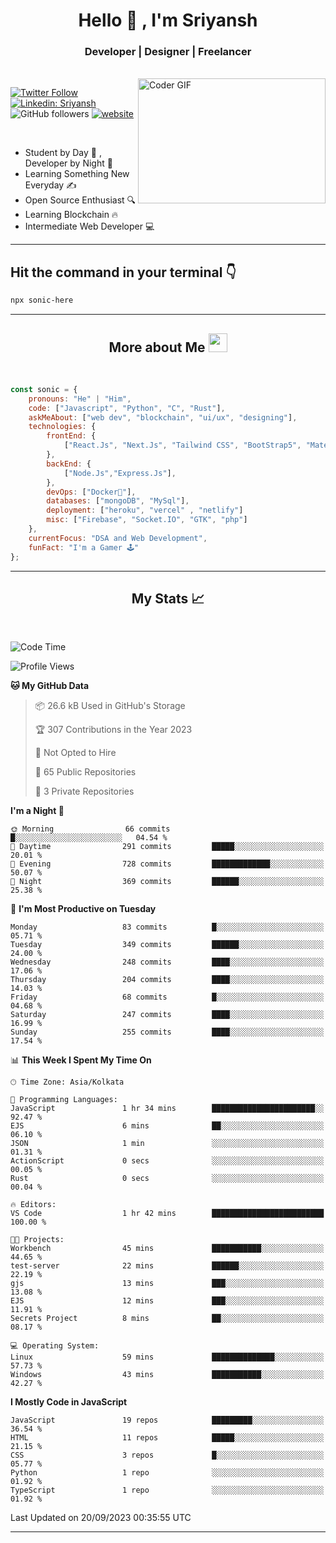 
<h1 align="center">Hello  👋 , I'm Sriyansh</h1>
<h3 align="center">Developer | Designer | Freelancer </h3>
<br>
<img alt="Coder GIF" align="right" height=200 width=300 src="https://miro.medium.com/max/1360/0*7Q3yvSIv_t0ioJ-Z.gif" />

[![Twitter Follow](https://img.shields.io/twitter/follow/ShivamSriyansh?label=Follow)](https://twitter.com/intent/follow?screen_name=ShivamSriyansh)
[![Linkedin: Sriyansh](https://img.shields.io/badge/-Sriyansh-blue?style=flat-square&logo=Linkedin&logoColor=white&link=https://www.linkedin.com/in/sriyansh-shivam/)](https://www.linkedin.com/in/sriyansh-shivam/)
![GitHub followers](https://img.shields.io/github/followers/SoNiC-HeRE?label=Follow&style=social)
[![website](https://img.shields.io/badge/Website-46a2f1.svg?&style=flat-square&logo=Google-Chrome&logoColor=white&link=https://ss-portfolio.vercel.app/)](https://ss-portfolio.vercel.app/)

<br/>

- Student by Day 🌅 , Developer by Night 🌃
- Learning Something New Everyday ✍️
- Open Source Enthusiast 🔍
- Learning Blockchain 🔥
- Intermediate Web Developer 💻



<hr/>

## Hit the command in your terminal 👇
```bash
npx sonic-here
```

<hr/>
<h2 align="center">More about Me <img src="https://emojis.slackmojis.com/emojis/images/1531849430/4246/blob-sunglasses.gif?1531849430" width="30"/> </h3>
<br>

```javascript
const sonic = {
    pronouns: "He" | "Him",
    code: ["Javascript", "Python", "C", "Rust"],
    askMeAbout: ["web dev", "blockchain", "ui/ux", "designing"],
    technologies: {
        frontEnd: {
            ["React.Js", "Next.Js", "Tailwind CSS", "BootStrap5", "MaterialUI"]
        },
        backEnd: {
            ["Node.Js","Express.Js"],
        },
        devOps: ["Docker🐳"],
        databases: ["mongoDB", "MySql"],
        deployment: ["heroku", "vercel" , "netlify"]
        misc: ["Firebase", "Socket.IO", "GTK", "php"]
    },
    currentFocus: "DSA and Web Development",
    funFact: "I'm a Gamer 🕹️"
};
```
<hr/>

<h2 align="center"> My Stats 📈 </h2>
<br />

<!--START_SECTION:waka-->
![Code Time](http://img.shields.io/badge/Code%20Time-34%20hrs%2022%20mins-blue)

![Profile Views](http://img.shields.io/badge/Profile%20Views-17-blue)

**🐱 My GitHub Data** 

> 📦 26.6 kB Used in GitHub's Storage 
 > 
> 🏆 307 Contributions in the Year 2023
 > 
> 🚫 Not Opted to Hire
 > 
> 📜 65 Public Repositories 
 > 
> 🔑 3 Private Repositories 
 > 
**I'm a Night 🦉** 

```text
🌞 Morning                66 commits          █░░░░░░░░░░░░░░░░░░░░░░░░   04.54 % 
🌆 Daytime                291 commits         █████░░░░░░░░░░░░░░░░░░░░   20.01 % 
🌃 Evening                728 commits         █████████████░░░░░░░░░░░░   50.07 % 
🌙 Night                  369 commits         ██████░░░░░░░░░░░░░░░░░░░   25.38 % 
```
📅 **I'm Most Productive on Tuesday** 

```text
Monday                   83 commits          █░░░░░░░░░░░░░░░░░░░░░░░░   05.71 % 
Tuesday                  349 commits         ██████░░░░░░░░░░░░░░░░░░░   24.00 % 
Wednesday                248 commits         ████░░░░░░░░░░░░░░░░░░░░░   17.06 % 
Thursday                 204 commits         ████░░░░░░░░░░░░░░░░░░░░░   14.03 % 
Friday                   68 commits          █░░░░░░░░░░░░░░░░░░░░░░░░   04.68 % 
Saturday                 247 commits         ████░░░░░░░░░░░░░░░░░░░░░   16.99 % 
Sunday                   255 commits         ████░░░░░░░░░░░░░░░░░░░░░   17.54 % 
```


📊 **This Week I Spent My Time On** 

```text
🕑︎ Time Zone: Asia/Kolkata

💬 Programming Languages: 
JavaScript               1 hr 34 mins        ███████████████████████░░   92.47 % 
EJS                      6 mins              ██░░░░░░░░░░░░░░░░░░░░░░░   06.10 % 
JSON                     1 min               ░░░░░░░░░░░░░░░░░░░░░░░░░   01.31 % 
ActionScript             0 secs              ░░░░░░░░░░░░░░░░░░░░░░░░░   00.05 % 
Rust                     0 secs              ░░░░░░░░░░░░░░░░░░░░░░░░░   00.04 % 

🔥 Editors: 
VS Code                  1 hr 42 mins        █████████████████████████   100.00 % 

🐱‍💻 Projects: 
Workbench                45 mins             ███████████░░░░░░░░░░░░░░   44.65 % 
test-server              22 mins             ██████░░░░░░░░░░░░░░░░░░░   22.19 % 
gjs                      13 mins             ███░░░░░░░░░░░░░░░░░░░░░░   13.08 % 
EJS                      12 mins             ███░░░░░░░░░░░░░░░░░░░░░░   11.91 % 
Secrets Project          8 mins              ██░░░░░░░░░░░░░░░░░░░░░░░   08.17 % 

💻 Operating System: 
Linux                    59 mins             ██████████████░░░░░░░░░░░   57.73 % 
Windows                  43 mins             ███████████░░░░░░░░░░░░░░   42.27 % 
```

**I Mostly Code in JavaScript** 

```text
JavaScript               19 repos            █████████░░░░░░░░░░░░░░░░   36.54 % 
HTML                     11 repos            █████░░░░░░░░░░░░░░░░░░░░   21.15 % 
CSS                      3 repos             █░░░░░░░░░░░░░░░░░░░░░░░░   05.77 % 
Python                   1 repo              ░░░░░░░░░░░░░░░░░░░░░░░░░   01.92 % 
TypeScript               1 repo              ░░░░░░░░░░░░░░░░░░░░░░░░░   01.92 % 
```




 Last Updated on 20/09/2023 00:35:55 UTC
<!--END_SECTION:waka-->
<hr />
